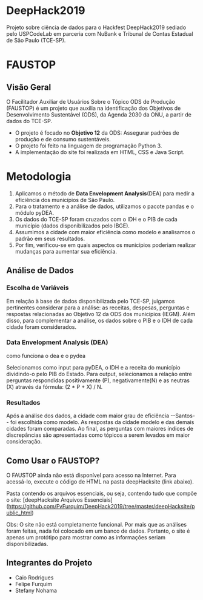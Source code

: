#  DeepHack2019
Projeto sobre ciência de dados para o Hackfest DeepHack2019 sediado pelo USPCodeLab em parceria com NuBank e Tribunal de Contas Estadual de São Paulo (TCE-SP).


# FAUSTOP

## Visão Geral
O Facilitador Auxiliar de Usuários Sobre o Tópico ODS de Produção (FAUSTOP) é um projeto que auxilia na identificação dos Objetivos de Desenvolvimento Sustentável (ODS), da Agenda 2030 da ONU, a partir de dados do TCE-SP.

 * O projeto é focado no **Objetivo 12** da ODS: Assegurar padrões de produção e de consumo sustentáveis.
 * O projeto foi feito na linguagem de programação Python 3.
 * A implementação do site foi realizada em HTML, CSS e Java Script.


# Metodologia
   1. Aplicamos o método de **Data Envelopment Analysis**(DEA) para medir a eficiência dos municípios de São Paulo.
   2. Para o tratamento e a análise de dados, utilizamos o pacote pandas e o módulo pyDEA.
   3. Os dados do TCE-SP foram cruzados com o IDH e o PIB de cada município (dados disponibilizados pelo IBGE).
   4. Assumimos a cidade com maior eficiência como modelo e analisamos o padrão em seus resultados.
   5. Por fim, verificou-se em quais aspectos os municípios poderiam realizar mudanças para aumentar sua eficiência.

## Análise de Dados

### Escolha de Variáveis
Em relação à base de dados disponibilizada pelo TCE-SP, julgamos pertinentes considerar para a análise: as receitas, despesas, perguntas e respostas relacionadas ao Objetivo 12 da ODS dos municípios (IEGM). Além disso, para complementar a análise, os dados sobre o PIB e o IDH de cada cidade foram considerados.

### Data Envelopment Analysis (DEA)
como funciona o dea e o pydea

Selecionamos como input para pyDEA, o IDH e a receita do município dividindo-o pelo PIB do Estado. Para output, selecionamos a relação entre perguntas respondidas positivamente (P), negativamente(N) e as neutras (X) através da fórmula: (2 * P + X) / N. 

### Resultados
Após a análise dos dados, a cidade com maior grau de eficiência --Santos-- foi escolhida como modelo. As respostas da cidade modelo e das demais cidades foram comparadas. Ao final, as perguntas com maiores índices de discrepâncias são apresentadas como tópicos a serem levados em maior consideração.


## Como Usar o FAUSTOP?
O FAUSTOP ainda não está disponível para acesso na Internet. Para acessá-lo, execute o código de HTML na pasta deepHacksite (link abaixo).
 
  Pasta contendo os arquivos essenciais, ou seja, contendo tudo que compõe o site: [deepHacksite Arquivos Essenciais] (https://github.com/FvFurquim/DeepHack2019/tree/master/deepHacksite/public_html)
 
 Obs: O site não está completamente funcional. Por mais que as análises foram feitas, nada foi colocado em um banco de dados. Portanto, o site é apenas um protótipo para mostrar como as informações seriam disponibilizadas.

## Integrantes do Projeto
   * Caio Rodrigues
   * Felipe Furquim 
   * Stefany Nohama

